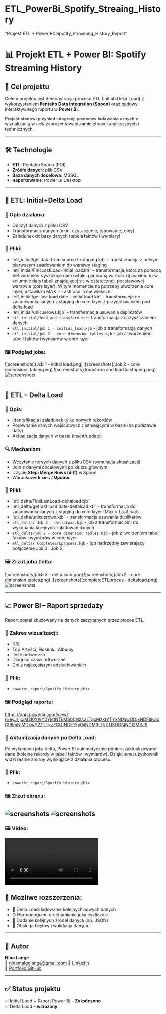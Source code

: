 # ETL_PowerBi_Spotify_Streaing_History
"Projekt ETL + Power BI: Spotify_Streaming_History_Report"
# 📊 Projekt ETL + Power BI: Spotify Streaming History

## 🎯 Cel projektu
Celem projektu jest demonstracja procesu ETL (Initial+Delta Load) z wykorzystaniem **Pentaho Data Integration (Spoon)** oraz budowy interaktywnego raportu w **Power BI**.

Projekt stanowi przykład integracji procesów ładowania danych z wizualizacją w celu zaprezentowania umiejętności analitycznych i technicznych.

---

## 🛠️ Technologie
- **ETL**: Pentaho Spoon (PDI)
- **Źródło danych**: plik CSV
- **Baza danych docelowa**: MSSQL
- **Raportowanie**: Power BI Desktop

---

## 🔄 ETL: Initial+Delta Load

### 📌 Opis działania:
- Odczyt danych z pliku CSV 
- Transformacja danych (m.in. czyszczenie, typowanie, joiny)
- Załadunek do bazy danych (tabela faktów i wymiary)

### 📁 Pliki:
- 'etl_initial/get data from source to staging.kjb` – transformacja z pełnym pierwszym załadowaniem do warstwy staging
- 'etl_initial/FindLastLoad-initial load.ktr` – transformacja, która za pomocą Set variables wyszukuje nam ostatnią pobraną wartość (tj.maximum) w kolumnie daty tabeli znajdującej się w ostatecznej, podstawowej warstwie (core layer). W tym momencie na potrzeby utworzenia core layer, ustawiłam MAX = LastLoad, a nie większe.
- 'etl_initial/get last load date - initial load.ktr` - transformacja do zaladowania danych z staging do core layer z przygotowaniem pod delta load
- 'etl_initial/uniquerows.kjb` - transformacja usuwania duplikatów
- `etl_initial/load and transform.ktr`– transformacja z oczyszczaniem danych 
- `etl_initial/job 1 - initial_load.kjb` - job z transformacją danych
- `etl_initial/job 2 - core dimension tables.kjb` - job z tworzeniem tabeli faktów i wymiarów w core layer


### 🖼️ Podgląd joba:
![screenshots](Job 1 - initial load.png)
![screenshots](Job 2 - core dimensions tables.png)
![screenshots](transform and load to staging.png)
![screenshots](initial_load_SQL.png)

---

## 🔄 ETL – Delta Load

### 📌 Opis:
- Identyfikacja i załadunek tylko nowych rekordów
- Porównanie danych wejściowych z istniejącymi w bazie (na podstawie daty)
- Aktualizacja danych w bazie (insert/update)

### 🔍 Mechanizm:
- Wczytanie nowych danych z pliku CSV (symulacja aktualizacji)
- Join z danymi docelowymi po kluczu głównym
- Użycie **Step: Merge Rows (diff)**  w Spoon
- Warunkowe **Insert** / **Update**

### 📁 Pliki:
- 'etl_delta/FindLastLoad-deltaload.kjb`
- 'etl_delta/get last load date-deltaload.ktr` - transformacja do zaladowania danych z staging do core layer (Max > LastLoad)
- 'etl_delta/uniquerows.kjb` - transformacja usuwania duplikatów
- `etl_delta/ Job 3 - deltaload.kjb` - job z transformacjami do wykonania kolejnych załadowań danych
- `etl_delta/job 2 - core dimension tables.kjb` - job z tworzeniem tabeli faktów i wymiarów w core layer
- `etl_delta/ CompleteETLprocess.kjb` - job nadrzędny zawierający połączenie Job 3 i Job 2

### 🖼️ Zrzut joba Delta:
![screenshots](Job 3 - delta load.png)
![screenshots](Job 2 - core dimension tables.png)
![screenshots](completeETLproces - deltaload.png)
![screenshots](delta_load_SQL.png)

---

## 📈 Power BI – Raport sprzedaży

Raport został zbudowany na danych zaczytanych przez proces ETL.

### 🧩 Zakres wizualizacji:
- KPI
- Top Artyści, Piosenki, Albumy
- Ilość odtworzeń
- Długość czasu odtworzeń
- Dni z najczęstszym odsłuchiwaniem


### 📁 Plik:
- `powerbi_report/Spotify History.pbix`

### 🖼️ Podgląd raportu:
https://app.powerbi.com/view?r=eyJrIjoiM2I0YWY0YjctNTliMS00NzA2LTgxMzktYTYxNDgwODIxNDFlIiwidCI6ImNlMDkwY2ZlLTkzZGQtNDE1Yy04NDM3LTljZTI3ODNiNGI2MSJ9

### 🔄 Aktualizacja danych po Delta Load:
Po wykonaniu joba delta, Power BI automatycznie pobiera zaktualizowane dane (kolejne rekordy w tabeli faktów i wymiarów). Dzięki temu użytkownik widzi realne zmiany wynikające z działania procesu.

### 📁 Plik:
- `powerbi_report/Spotify_History.pbix`

### 🖼️ Zrzut ekranu:
![screenshots](initial_load_powerbi.png)
![screenshots](delta_load_powerbi.png)
---

### 🖼️ Video:
![video](DeltaLoad&RefreshPowerBi.mp4)

## 🧪 Możliwe rozszerzenia:
- 🔄 Delta Load: ładowanie kolejnych nowych danych
- ⏰ Harmonogram: uruchamianie joba cyklicznie
- 🧩 Dodanie kolejnych źródeł danych (np. JSON)
- 🛑 Obsługa błędów i walidacja danych

---

## 👤 Autor
**Nina Lange**  
📧 ninamalgolange@gmail.com
🔗 [LinkedIn](https://www.linkedin.com/in/ninalange-/)  
📁 [Portfolio GitHub](https://github.com/NinaMalgo)

---

## ✅ Status projektu
✅ Initial Load + Raport Power BI – **Zakończono**  
✅ Delta Load – **wdrożony**  
